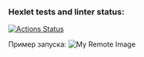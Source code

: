 ### Hexlet tests and linter status:
[![Actions Status](https://github.com/LeatherDeerAU/java-project-61/workflows/hexlet-check/badge.svg)](https://github.com/LeatherDeerAU/java-project-61/actions)

Пример запуска:
![My Remote Image](https://sun9-61.userapi.com/impg/gGxGo4diyBHy_RdwvBfOo0gA60tG62mHrIVhsA/OA0xJdNGXrQ.jpg?size=706x370&quality=96&sign=c9c82359fd95644f9f1f31763f9abd17&type=album)
